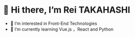 # 👋 Hi there, I’m Rei TAKAHASHI
- 👀 I’m interested in Front-End Technologies
- 🌱 I’m currently learning Vue.js ，React and Python

<!---
RINT3579/RINT3579 is a ✨ special ✨ repository because its `README.md` (this file) appears on your GitHub profile.
You can click the Preview link to take a look at your changes.
--->

